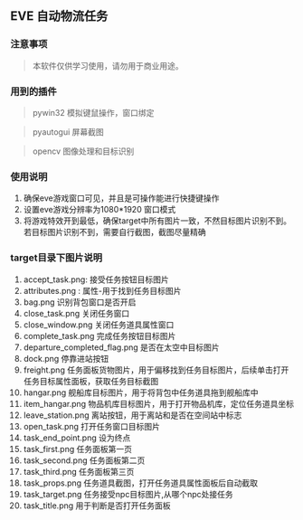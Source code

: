 
## EVE 自动物流任务

### 注意事项

> 本软件仅供学习使用，请勿用于商业用途。

### 用到的插件

> pywin32 模拟键鼠操作，窗口绑定

> pyautogui 屏幕截图

> opencv 图像处理和目标识别 

### 使用说明

1. 确保eve游戏窗口可见，并且是可操作能进行快捷键操作
2. 设置eve游戏分辨率为1080*1920 窗口模式
3. 将游戏特效开到最低，确保target中所有图片一致，不然目标图片识别不到。若目标图片识别不到，需要自行截图，截图尽量精确

### target目录下图片说明

1. accept_task.png: 接受任务按钮目标图片
2. attributes.png : 属性-用于找到任务目标图片
3. bag.png 识别背包窗口是否开启
4. close_task.png 关闭任务窗口
5. close_window.png 关闭任务道具属性窗口
6. complete_task.png 完成任务按钮目标图片
7. departure_completed_flag.png 是否在太空中目标图片
8. dock.png 停靠进站按钮
9. freight.png 任务面板货物图片，用于偏移找到任务目标图片，后续单击打开任务目标属性面板，获取任务目标截图
10. hangar.png 舰船库目标图片，用于将背包中任务道具拖到舰船库中
11. item_hangar.png 物品机库目标图片，用于打开物品机库，定位任务道具坐标
12. leave_station.png 离站按钮，用于离站和是否在空间站中标志
13. open_task.png 打开任务窗口目标图片
14. task_end_point.png 设为终点
15. task_first.png 任务面板第一页
16. task_second.png 任务面板第二页
17. task_third.png 任务面板第三页
18. task_props.png 任务道具截图，打开任务道具属性面板后自动截取
19. task_target.png 任务接受npc目标图片,从哪个npc处接任务
20. task_title.png 用于判断是否打开任务面板